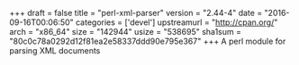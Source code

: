 +++
draft = false
title = "perl-xml-parser"
version = "2.44-4"
date = "2016-09-16T00:06:50"
categories = ['devel']
upstreamurl = "http://cpan.org/"
arch = "x86_64"
size = "142944"
usize = "538695"
sha1sum = "80c0c78a0292d12f81ea2e58337ddd90e795e367"
+++
A perl module for parsing XML documents